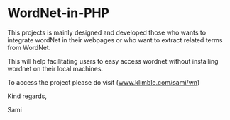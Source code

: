 # WordNet-in-PHP

This projects is mainly designed and developed those who wants to integrate wordNet in their webpages or who want to extract related terms from WordNet.

This will help facilitating users to easy access wordnet without installing wordnet on their local machines.

To access the project please do visit (www.klimble.com/sami/wn)

Kind regards,

Sami
